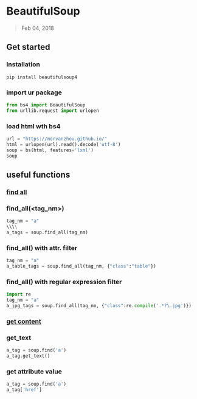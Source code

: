 # BeautifulSoup
> Feb 04, 2018

## Get started

### Installation

```shell
pip install beautifulsoup4
```

### import ur package

```python
from bs4 import BeautifulSoup
from urllib.request import urlopen
```

### load html wth bs4

```python
url = "https://morvanzhou.github.io/"
html = urlopen(url).read().decode('utf-8')
soup = bs(html, features='lxml')
soup
```

## useful functions

### [**find all**](#)

### find_all(<tag_nm>)

```python
tag_nm = "a"
\\\\
a_tags = soup.find_all(tag_nm)
```

### find_all() with attr. filter

```python
tag_nm = "a"
a_table_tags = soup.find_all(tag_nm, {"class":"table"})
```

### find_all() with regular expression filter

```python
import re
tag_nm = "a"
a_jpg_tags = soup.find_all(tag_nm, {"class":re.compile('.*?\.jpg')})
```

### [get content](#)

### get_text

```python
a_tag = soup.find('a')
a_tag.get_text()
```

### get attribute value

```python
a_tag = soup.find('a')
a_tag['href']
```